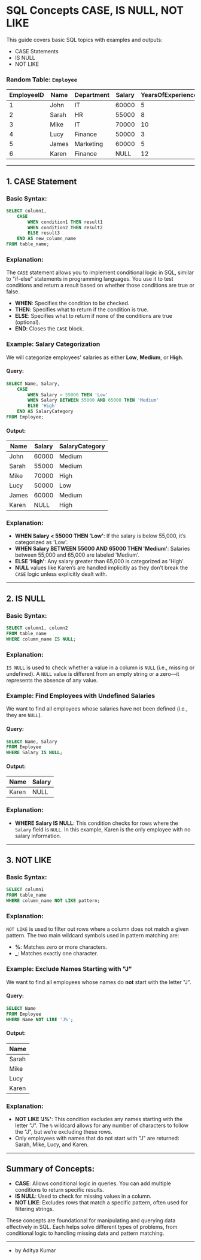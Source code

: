 # SQL Concepts CASE, IS NULL, NOT LIKE

This guide covers basic SQL topics with examples and outputs:
- CASE Statements
- IS NULL
- NOT LIKE

### Random Table: `Employee`

| EmployeeID | Name     | Department | Salary | YearsOfExperience | Status   |
|------------|----------|------------|--------|-------------------|----------|
| 1          | John     | IT         | 60000  | 5                 | Active   |
| 2          | Sarah    | HR         | 55000  | 8                 | Active   |
| 3          | Mike     | IT         | 70000  | 10                | Active   |
| 4          | Lucy     | Finance    | 50000  | 3                 | Resigned |
| 5          | James    | Marketing  | 60000  | 5                 | Active   |
| 6          | Karen    | Finance    | NULL   | 12                | Retired  |

---

## 1. CASE Statement

### Basic Syntax:
```sql
SELECT column1,
    CASE
        WHEN condition1 THEN result1
        WHEN condition2 THEN result2
        ELSE result3
    END AS new_column_name
FROM table_name;
```

### Explanation:
The `CASE` statement allows you to implement conditional logic in SQL, similar to "if-else" statements in programming languages. You use it to test conditions and return a result based on whether those conditions are true or false.

- **WHEN**: Specifies the condition to be checked.
- **THEN**: Specifies what to return if the condition is true.
- **ELSE**: Specifies what to return if none of the conditions are true (optional).
- **END**: Closes the `CASE` block.

### Example: Salary Categorization
We will categorize employees' salaries as either **Low**, **Medium**, or **High**.

#### Query:
```sql
SELECT Name, Salary,
    CASE
        WHEN Salary < 55000 THEN 'Low'
        WHEN Salary BETWEEN 55000 AND 65000 THEN 'Medium'
        ELSE 'High'
    END AS SalaryCategory
FROM Employee;
```

#### Output:

| Name  | Salary | SalaryCategory |
|-------|--------|----------------|
| John  | 60000  | Medium         |
| Sarah | 55000  | Medium         |
| Mike  | 70000  | High           |
| Lucy  | 50000  | Low            |
| James | 60000  | Medium         |
| Karen | NULL   | High           |

### Explanation:
- **WHEN Salary < 55000 THEN 'Low'**: If the salary is below 55,000, it’s categorized as 'Low'.
- **WHEN Salary BETWEEN 55000 AND 65000 THEN 'Medium'**: Salaries between 55,000 and 65,000 are labeled 'Medium'.
- **ELSE 'High'**: Any salary greater than 65,000 is categorized as 'High'.
- **NULL** values like Karen’s are handled implicitly as they don’t break the `CASE` logic unless explicitly dealt with.

---

## 2. IS NULL

### Basic Syntax:
```sql
SELECT column1, column2
FROM table_name
WHERE column_name IS NULL;
```

### Explanation:
`IS NULL` is used to check whether a value in a column is `NULL` (i.e., missing or undefined). A `NULL` value is different from an empty string or a zero—it represents the absence of any value.

### Example: Find Employees with Undefined Salaries
We want to find all employees whose salaries have not been defined (i.e., they are `NULL`).

#### Query:
```sql
SELECT Name, Salary
FROM Employee
WHERE Salary IS NULL;
```

#### Output:

| Name  | Salary |
|-------|--------|
| Karen | NULL   |

### Explanation:
- **WHERE Salary IS NULL**: This condition checks for rows where the `Salary` field is `NULL`. In this example, Karen is the only employee with no salary information.

---

## 3. NOT LIKE

### Basic Syntax:
```sql
SELECT column1
FROM table_name
WHERE column_name NOT LIKE pattern;
```

### Explanation:
`NOT LIKE` is used to filter out rows where a column does not match a given pattern. The two main wildcard symbols used in pattern matching are:
- **%**: Matches zero or more characters.
- **_**: Matches exactly one character.

### Example: Exclude Names Starting with "J"
We want to find all employees whose names do **not** start with the letter "J".

#### Query:
```sql
SELECT Name
FROM Employee
WHERE Name NOT LIKE 'J%';
```

#### Output:

| Name  |
|-------|
| Sarah |
| Mike  |
| Lucy  |
| Karen |

### Explanation:
- **NOT LIKE 'J%'**: This condition excludes any names starting with the letter "J". The `%` wildcard allows for any number of characters to follow the "J", but we’re excluding these rows. 
- Only employees with names that do not start with "J" are returned: Sarah, Mike, Lucy, and Karen.

---

## Summary of Concepts:

- **CASE**: Allows conditional logic in queries. You can add multiple conditions to return specific results.
- **IS NULL**: Used to check for missing values in a column. 
- **NOT LIKE**: Excludes rows that match a specific pattern, often used for filtering strings.

These concepts are foundational for manipulating and querying data effectively in SQL. Each helps solve different types of problems, from conditional logic to handling missing data and pattern matching.

---

- by Aditya Kumar